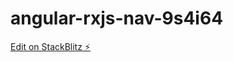 # angular-rxjs-nav-9s4i64

[Edit on StackBlitz ⚡️](https://stackblitz.com/edit/angular-rxjs-nav-9s4i64)